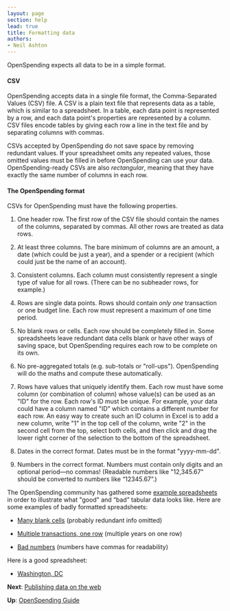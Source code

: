 ```yaml
---
layout: page
section: help
lead: true
title: Formatting data
authors:
- Neil Ashton
---
```

OpenSpending expects all data to be in a simple format.

#### CSV

OpenSpending accepts data in a single file format, the Comma-Separated Values (CSV) file. A CSV is a plain text file that represents data as a table, which is similar to a spreadsheet. In a table, each data point is represented by a row, and each data point's properties are represented by a column. CSV files encode tables by giving each row a line in the text file and by separating columns with commas.

CSVs accepted by OpenSpending do not save space by removing redundant values. If your spreadsheet omits any repeated values, those omitted values must be filled in before OpenSpending can use your data. OpenSpending-ready CSVs are also *rectangular*, meaning that they have exactly the same number of columns in each row.

#### The OpenSpending format

CSVs for OpenSpending must have the following properties.

1. One header row. The first row of the CSV file should contain the names of the columns, separated by commas. All other rows are treated as data rows.

2. At least three columns. The bare minimum of columns are an amount, a date (which could be just a year), and a spender or a recipient (which could just be the name of an account).

3. Consistent columns. Each column must consistently represent a single type of value for all rows. (There can be no subheader rows, for example.)

4. Rows are single data points. Rows should contain *only one* transaction or one budget line. Each row must represent a maximum of one time period.

5. No blank rows or cells. Each row should be completely filled in. Some spreadsheets leave redundant data cells blank or have other ways of saving space, but OpenSpending requires each row to be complete on its own.

6. No pre-aggregated totals (e.g. sub-totals or "roll-ups"). OpenSpending will do the maths and compute these automatically.

7. Rows have values that uniquely identify them. Each row must have some column (or combination of column) whose value(s) can be used as an "ID" for the row. Each row's ID must be unique. For example, your data could have a column named "ID" which contains a different number for each row. An easy way to create such an ID column in Excel is to add a new column, write "1" in the top cell of the column, write "2" in the second cell from the top, select both cells, and then click and drag the lower right corner of the selection to the bottom of the spreadsheet.

8. Dates in the correct format. Dates must be in the format "yyyy-mm-dd".

9. Numbers in the correct format. Numbers must contain only digits and an optional period—no commas! (Readable numbers like "12,345.67" should be converted to numbers like “12345.67”.)

The OpenSpending community has gathered some [example spreadsheets](https://drive.google.com/a/okfn.org/#folders/0B_dkMlz2NopEbmRoTExsMDFMR2M) in order to illustrate what "good" and “bad” tabular data looks like. Here are some examples of badly formatted spreadsheets:

* [Many blank cells](https://docs.google.com/a/okfn.org/spreadsheet/ccc?key=0AvdkMlz2NopEdEtIMFlEVDZXOWdDUEthUTQ0c21aV2c#gid=0) (probably redundant info omitted)

* [Multiple transactions, one row](https://docs.google.com/a/okfn.org/spreadsheet/ccc?key=0AvdkMlz2NopEdG5kR0kzQ0E5V3BuTS16MndBT3dMdEE#gid=0) (multiple years on one row)

* [Bad numbers](https://docs.google.com/a/okfn.org/spreadsheet/ccc?key=0AvdkMlz2NopEdEo1Y2p2R0VvdnJvRXMwUVREbHRoLXc#gid=0) (numbers have commas for readability)

Here is a good spreadsheet:

* [Washington, DC](https://docs.google.com/a/okfn.org/spreadsheet/ccc?key=0AvdkMlz2NopEdDhrZnRkWl9ZX2ZZNVptTzdueWw3emc#gid=0)

**Next**: [Publishing data on the web](../publishing-data)

**Up**: [OpenSpending Guide](../)

